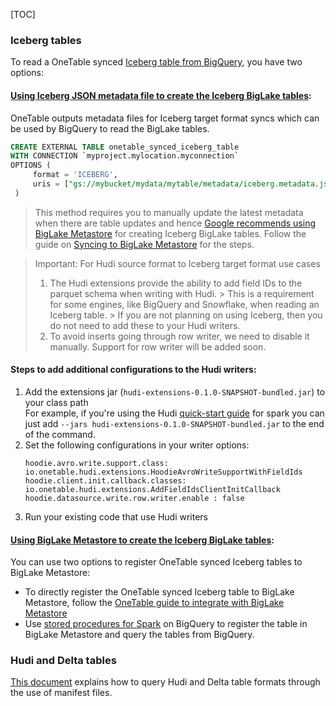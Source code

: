 [TOC]


### Iceberg tables
To read a OneTable synced [Iceberg table from BigQuery](https://cloud.google.com/bigquery/docs/iceberg-tables),
you have two options:

#### [Using Iceberg JSON metadata file to create the Iceberg BigLake tables](https://cloud.google.com/bigquery/docs/iceberg-tables#create-using-metadata-file):
OneTable outputs metadata files for Iceberg target format syncs which can be used by BigQuery
to read the BigLake tables.

```sql
CREATE EXTERNAL TABLE onetable_synced_iceberg_table
WITH CONNECTION `myproject.mylocation.myconnection`
OPTIONS (
     format = 'ICEBERG',
     uris = ["gs://mybucket/mydata/mytable/metadata/iceberg.metadata.json"]
 )
```

> This method requires you to manually update the latest metadata when there are table updates and hence [Google
> recommends using BigLake Metastore](https://cloud.google.com/bigquery/docs/iceberg-tables#create-using-biglake-metastore)
> for creating Iceberg BigLake tables. Follow the guide on [Syncing to BigLake Metastore]($BigLake-Metastore) for the steps.

>  Important: For Hudi source format to Iceberg target format use cases
>
> 1. The Hudi extensions provide the ability to add field IDs to the parquet schema when writing with Hudi.
     > This is a requirement for some engines, like BigQuery and Snowflake, when reading an Iceberg table.
     > If you are not planning on using Iceberg, then you do not need to add these to your Hudi writers.
> 2. To avoid inserts going through row writer, we need to disable it manually. Support for row writer will be added soon.

#### Steps to add additional configurations to the Hudi writers:
1. Add the extensions jar (`hudi-extensions-0.1.0-SNAPSHOT-bundled.jar`) to your class path  
   For example, if you're using the Hudi [quick-start guide](https://hudi.apache.org/docs/quick-start-guide#spark-shellsql)
   for spark you can just add `--jars hudi-extensions-0.1.0-SNAPSHOT-bundled.jar` to the end of the command.
2. Set the following configurations in your writer options:
   ```shell md title="shell"
   hoodie.avro.write.support.class: io.onetable.hudi.extensions.HoodieAvroWriteSupportWithFieldIds
   hoodie.client.init.callback.classes: io.onetable.hudi.extensions.AddFieldIdsClientInitCallback
   hoodie.datasource.write.row.writer.enable : false
   ```
3. Run your existing code that use Hudi writers


#### [Using BigLake Metastore to create the Iceberg BigLake tables](https://cloud.google.com/bigquery/docs/iceberg-tables#create-using-biglake-metastore):
You can use two options to register OneTable synced Iceberg tables to BigLake Metastore:
* To directly register the OneTable synced Iceberg table to BigLake Metastore,
  follow the [OneTable guide to integrate with BigLake Metastore]($BigLake-Metastore)
* Use [stored procedures for Spark](https://cloud.google.com/bigquery/docs/spark-procedures)
  on BigQuery to register the table in BigLake Metastore and query the tables from BigQuery.

### Hudi and Delta tables
[This document](https://cloud.google.com/bigquery/docs/query-open-table-format-using-manifest-files)
explains how to query Hudi and Delta table formats through the use of manifest files.

